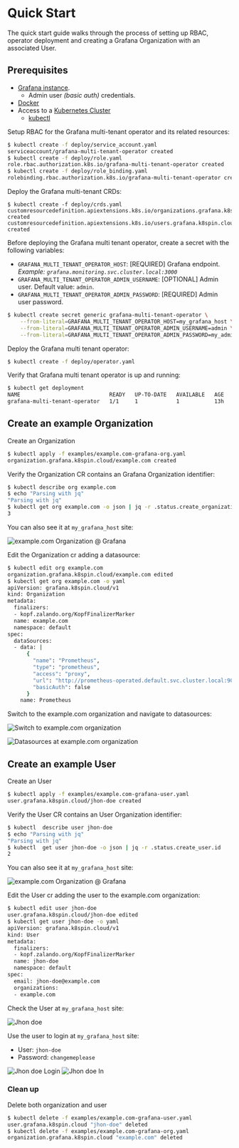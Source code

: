 # Quick Start

The quick start guide walks through the process of setting up RBAC, operator deployment 
and creating a Grafana Organization with an associated User.

## Prerequisites

- [Grafana instance](https://github.com/grafana/grafana).
    - Admin user *(basic auth)* credentials.
- [Docker](https://www.docker.com/)
- Access to a [Kubernetes Cluster](https://github.com/kubernetes/kubernetes)
    - [kubectl](https://github.com/kubernetes/kubectl)


Setup RBAC for the Grafana multi-tenant operator and its related resources:

```bash
$ kubectl create -f deploy/service_account.yaml
serviceaccount/grafana-multi-tenant-operator created
$ kubectl create -f deploy/role.yaml
role.rbac.authorization.k8s.io/grafana-multi-tenant-operator created
$ kubectl create -f deploy/role_binding.yaml
rolebinding.rbac.authorization.k8s.io/grafana-multi-tenant-operator created
```

Deploy the Grafana multi-tenant CRDs:

```
$ kubectl create -f deploy/crds.yaml
customresourcedefinition.apiextensions.k8s.io/organizations.grafana.k8spin.cloud created
customresourcedefinition.apiextensions.k8s.io/users.grafana.k8spin.cloud created
```

Before deploying the Grafana multi tenant operator, create a secret with the following variables:

- `GRAFANA_MULTI_TENANT_OPERATOR_HOST`: [REQUIRED] Grafana endpoint. *Example: `grafana.monitoring.svc.cluster.local:3000`*
- `GRAFANA_MULTI_TENANT_OPERATOR_ADMIN_USERNAME`: [OPTIONAL] Admin user. Default value: `admin`.
- `GRAFANA_MULTI_TENANT_OPERATOR_ADMIN_PASSWORD`: [REQUIRED] Admin user password.

```bash
$ kubectl create secret generic grafana-multi-tenant-operator \
    --from-literal=GRAFANA_MULTI_TENANT_OPERATOR_HOST=my_grafana_host \
    --from-literal=GRAFANA_MULTI_TENANT_OPERATOR_ADMIN_USERNAME=admin \
    --from-literal=GRAFANA_MULTI_TENANT_OPERATOR_ADMIN_PASSWORD=my_admin_password
```

Deploy the Grafana multi tenant operator:

```bash
$ kubectl create -f deploy/operator.yaml
```

Verify that Grafana multi tenant operator is up and running:

```bash
$ kubectl get deployment
NAME                            READY   UP-TO-DATE   AVAILABLE   AGE
grafana-multi-tenant-operator   1/1     1            1           13h
```

## Create an example Organization

Create an Organization

```bash
$ kubectl apply -f examples/example.com-grafana-org.yaml
organization.grafana.k8spin.cloud/example.com created
```

Verify the Organization CR contains an Grafana Organization identifier:

```bash
$ kubectl describe org example.com
$ echo "Parsing with jq"
"Parsing with jq"
$ kubectl get org example.com -o json | jq -r .status.create_organization.orgId
3
```

You can also see it at `my_grafana_host` site:

![example.com Organization @ Grafana](../assets/example.com.png)

Edit the Organization cr adding a datasource:

```bash
$ kubectl edit org example.com
organization.grafana.k8spin.cloud/example.com edited
$ kubectl get org example.com -o yaml
apiVersion: grafana.k8spin.cloud/v1
kind: Organization
metadata:
  finalizers:
  - kopf.zalando.org/KopfFinalizerMarker
  name: example.com
  namespace: default
spec:
  dataSources:
  - data: |
      {
        "name": "Prometheus",
        "type": "prometheus",
        "access": "proxy",
        "url": "http://prometheus-operated.default.svc.cluster.local:9090",
        "basicAuth": false
      }
    name: Prometheus
```

Switch to the example.com organization and navigate to datasources:

![Switch to example.com organization](../assets/switch-organization.png)

![Datasources at example.com organization](../assets/example.com.datasources.png)

## Create an example User

Create an User

```bash
$ kubectl apply -f examples/example.com-grafana-user.yaml
user.grafana.k8spin.cloud/jhon-doe created
```

Verify the User CR contains an User Organization identifier:

```bash
$ kubectl  describe user jhon-doe
$ echo "Parsing with jq"
"Parsing with jq"
$ kubectl  get user jhon-doe -o json | jq -r .status.create_user.id
2
```

You can also see it at `my_grafana_host` site:

![example.com Organization @ Grafana](../assets/user-list.png)


Edit the User cr adding the user to the example.com organization:

```bash
$ kubectl edit user jhon-doe
user.grafana.k8spin.cloud/jhon-doe edited
$ kubectl get user jhon-doe -o yaml
apiVersion: grafana.k8spin.cloud/v1
kind: User
metadata:
  finalizers:
  - kopf.zalando.org/KopfFinalizerMarker
  name: jhon-doe
  namespace: default
spec:
  email: jhon-doe@example.com
  organizations:
  - example.com
```

Check the User at `my_grafana_host` site:

![Jhon doe](../assets/jhon-doe.png)

Use the user to login at `my_grafana_host` site:

- User: `jhon-doe`
- Password: `changemeplease`

![Jhon doe Login](../assets/jhon-doe-login.png)
![Jhon doe In](../assets/jhon-doe-in.png)

### Clean up

Delete both organization and user

```bash
$ kubectl delete -f examples/example.com-grafana-user.yaml
user.grafana.k8spin.cloud "jhon-doe" deleted
$ kubectl delete -f examples/example.com-grafana-org.yaml
organization.grafana.k8spin.cloud "example.com" deleted
```
